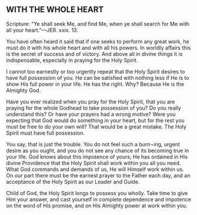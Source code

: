 ## WITH THE WHOLE HEART ##

Scripture: "Ye shall seek Me, and find Me, when ye shall search for Me with all your heart."—JER. xxix. 13.



You have often heard it said that if one seeks to perform any great work, he must do it with his whole heart and with all his powers. In worldly affairs this is the secret of success and of victory. And above all in divine things it is indispensable, especially in praying for the Holy Spirit.



I cannot too earnestly or too urgently repeat that the Holy Spirit desires to have full possession of you. He can be satisfied with nothing less if He is to show His full power in your life. He has the right. Why? Because He is the Almighty God.



Have you ever realized when you pray for the Holy Spirit, that you are praying for the whole Godhead to take possession of you? Do you really understand this? Or have your prayers had a wrong motive? Were you expecting that God would do something in your heart, but for the rest you must be free to do your own will? That would be a great mistake. The Holy Spirit must have full possession.



You say, that is just the trouble. You do not feel such a burn¬ing, urgent desire as you ought, and you do not see any chance of its becoming true in your life. God knows about this impotence of yours; He has ordained in His divine Providence that the Holy Spirit shall work within you all you need. What God commands and demands of us, He will Himself work within us. On our part there must be the earnest prayer to the Father each day, and an acceptance of the Holy Spirit as our Leader and Guide.



Child of God, the Holy Spirit longs to possess you wholly. Take time to give Him your answer, and cast yourself in complete dependence and impotence on the word of His promise, and on His Almighty power at work within you.

